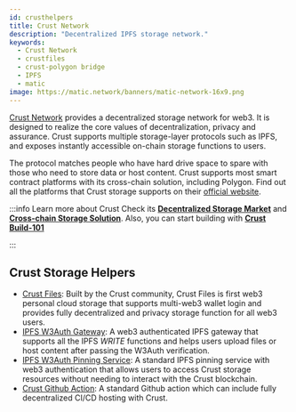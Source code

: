 ```yaml
---
id: crusthelpers
title: Crust Network
description: "Decentralized IPFS storage network."
keywords:
  - Crust Network
  - crustfiles
  - crust-polygon bridge
  - IPFS
  - matic
image: https://matic.network/banners/matic-network-16x9.png
---
```


[Crust Network](https://crust.network) provides a decentralized storage network for web3. It is designed to realize the core values of decentralization, privacy and assurance. Crust supports multiple storage-layer protocols such as IPFS, and exposes instantly accessible on-chain storage functions to users.

The protocol matches people who have hard drive space to spare with those who need to store data or host content. Crust supports most smart contract platforms with its cross-chain solution, including Polygon. Find out all the platforms that Crust storage supports on their [official website](https://crust.network/).

:::info Learn more about Crust
Check its **[Decentralized Storage Market](https://wiki.crust.network/docs/en/DSM)** and **[Cross-chain Storage Solution](https://wiki.crust.network/docs/en/buildCrossChainSolution#ii-native-ipfs-integration)**. Also, you can start building with **[Crust Build-101](https://wiki.crust.network/docs/en/build101)**

:::

## Crust Storage Helpers

- [Crust Files](https://crustfiles.io): Built by the Crust community, Crust Files is first web3 personal cloud storage that supports multi-web3 wallet login and provides fully decentralized and privacy storage function for all web3 users.
- [IPFS W3Auth Gateway](https://docs.ipfs.tech/concepts/ipfs-gateway/#authenticated-gateways): A web3 authenticated IPFS gateway that supports all the IPFS *WRITE* functions and helps users upload files or host content after passing the W3Auth verification.
- [IPFS W3Auth Pinning Service](https://wiki.crust.network/docs/en/buildIPFSW3AuthPin): A standard IPFS pinning service with web3 authentication that allows users to access Crust storage resources without needing to interact with the Crust blockchain.
- [Crust Github Action](https://github.com/marketplace/actions/crust-ipfs-pin): A standard Github action which can include fully decentralized CI/CD hosting with Crust.


